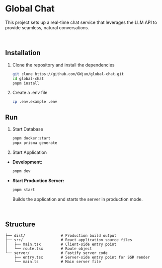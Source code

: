 # Global Chat

This project sets up a real-time chat service that leverages the LLM API to provide seamless, natural conversations.

</br>

## Installation

1. Clone the repository and install the dependencies

   ```bash
   git clone https://github.com/GWjun/global-chat.git
   cd global-chat
   pnpm install
   ```

2. Create a .env file

   ```bash
   cp .env.example .env
   ```

## Run

1. Start Database

   ```sh
   pnpm docker:start
   pnpx prisma generate
   ```

2. Start Application

- **Development:**

  ```bash
  pnpm dev
  ```

- **Start Production Server:**

  ```bash
  pnpm start
  ```

  Builds the application and starts the server in production mode.

</br>

## Structure

```
├── dist/                # Production build output
├── src/                 # React application source files
│   ├── main.tsx         # Client-side entry point
│   └── route.tsx        # Route object
└── server/              # Fastify server code
    ├── entry.tsx        # Server-side entry point for SSR render
    └── main.ts          # Main server file
```

</br>
